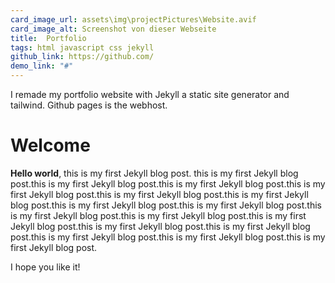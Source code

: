 ```yaml
---
card_image_url: assets\img\projectPictures\Website.avif
card_image_alt: Screenshot von dieser Webseite
title:  Portfolio
tags: html javascript css jekyll
github_link: https://github.com/
demo_link: "#"
---
```


I remade my portfolio website with Jekyll a static site generator and tailwind. Github pages is the webhost.

# Welcome 

**Hello world**, this is my first Jekyll blog post.
this is my first Jekyll blog post.this is my first Jekyll blog post.this is my first Jekyll blog post.this is my first Jekyll blog post.this is my first Jekyll blog post.this is my first Jekyll blog post.this is my first Jekyll blog post.this is my first Jekyll blog post.this is my first Jekyll blog post.this is my first Jekyll blog post.this is my first Jekyll blog post.this is my first Jekyll blog post.this is my first Jekyll blog post.this is my first Jekyll blog post.this is my first Jekyll blog post.this is my first Jekyll blog post.

I hope you like it!